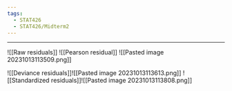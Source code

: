 ```yaml
---
tags:
  - STAT426
  - STAT426/Midterm2
---
```

----
![[Raw residuals]]
![[Pearson residual]]
![[Pasted image 20231013113509.png]]

![[Deviance residuals]]![[Pasted image 20231013113613.png]]
![[Standardized residuals]]![[Pasted image 20231013113808.png]]
